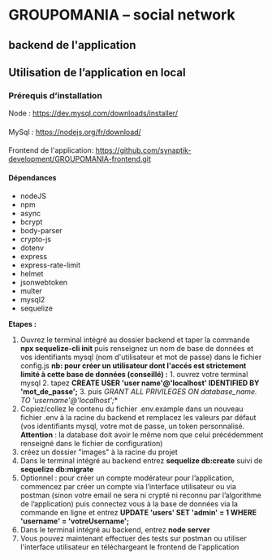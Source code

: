 # GROUPOMANIA – social network
## backend de l'application

## Utilisation de l’application en local

### Prérequis d’installation
Node : https://dev.mysql.com/downloads/installer/
####
MySql : https://nodejs.org/fr/download/
####
Frontend de l'application: https://github.com/synaptik-development/GROUPOMANIA-frontend.git

#### **Dépendances**
* nodeJS
* npm
* async
* bcrypt
* body-parser
* crypto-js
* dotenv
* express
* express-rate-limit
* helmet
* jsonwebtoken
* multer
* mysql2
* sequelize 

**Etapes :**
1. Ouvrez le terminal intégré au dossier backend et taper la commande **npx sequelize-cli init** puis renseignez un nom de base de données et vos identifiants mysql (nom d'utilisateur et mot de passe) dans le fichier config.js
    **nb: pour créer un utilisateur dont l'accés est strictement limité à cette base de données (conseillé) :**
        1. ouvrez votre terminal mysql
        2. tapez **CREATE USER 'user name'@'localhost' IDENTIFIED BY 'mot_de_passe';**
        3. puis **GRANT ALL PRIVILEGES ON database_name.* TO 'username'@'localhost';**
2. Copiez/collez le contenu du fichier .env.example dans un nouveau fichier .env à la racine du backend et remplacez les valeurs par défaut (vos identifiants mysql, votre mot de passe, un token personnalisé. **Attention** : la database doit avoir le même nom que celui précédemment renseigné dans le fichier de configuration)
3. créez un dossier "images" à la racine du projet
4. Dans le terminal intégré au backend entrez **sequelize db:create** suivi de **sequelize db:migrate**
5. Optionnel : pour créer un compte modérateur pour l’application, commencez par créer un compte via l’interface utilisateur ou via postman (sinon votre email ne sera ni crypté ni reconnu par l’algorithme de l’application) puis connectez vous à la base de données via la commande en ligne et entrez **UPDATE 'users' SET 'admin' = 1 WHERE 'username' = 'votreUsername';**
6. Dans le terminal intégré au backend, entrez **node server**
7. Vous pouvez maintenant effectuer des tests sur postman ou utiliser l'interface utilisateur en téléchargeant le frontend de l'application